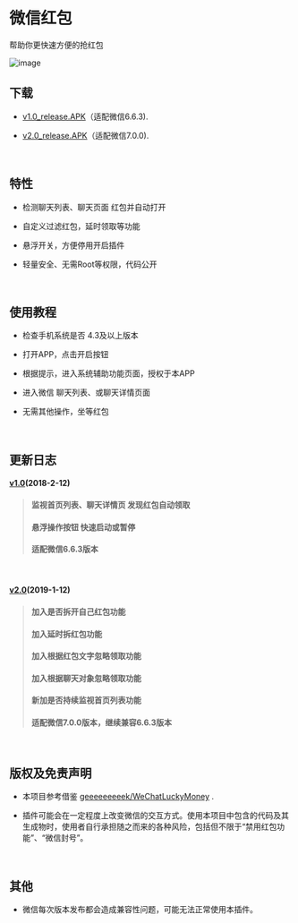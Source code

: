 
# 微信红包
帮助你更快速方便的抢红包
 
![image](https://github.com/xxxls/WechatLuckyMoney/blob/master/resources/image/demo.gif)
&nbsp;

## 下载

 * [v1.0_release.APK](https://github.com/xxxls/WechatLuckyMoney/blob/master/resources/apk/release/v1.0_release.apk?raw=true)（适配微信6.6.3).

 * [v2.0_release.APK](https://github.com/xxxls/WechatLuckyMoney/blob/master/resources/apk/release/v2.0_release.apk?raw=true)（适配微信7.0.0).

&nbsp;


## 特性
 
 * 检测聊天列表、聊天页面 红包并自动打开
 
 * 自定义过滤红包，延时领取等功能
 
 * 悬浮开关，方便停用开启插件
 
 * 轻量安全、无需Root等权限，代码公开
 
&nbsp;
 
 ##  使用教程
 
 * 检查手机系统是否 4.3及以上版本
 
 * 打开APP，点击开启按钮
 
 * 根据提示，进入系统辅助功能页面，授权于本APP
 
 * 进入微信 聊天列表、或聊天详情页面
 
 * 无需其他操作，坐等红包
 
&nbsp;

## 更新日志

#### [v1.0](https://github.com/xxxls/WechatLuckyMoney/blob/master/resources/apk/release/v1.0_release.apk?raw=true)(2018-2-12)
> #### 监视首页列表、聊天详情页 发现红包自动领取
> #### 悬浮操作按钮 快速启动或暂停
> #### 适配微信6.6.3版本

&nbsp;

#### [v2.0](https://github.com/xxxls/WechatLuckyMoney/blob/master/resources/apk/release/v2.0_release.apk?raw=true)(2019-1-12)
> #### 加入是否拆开自己红包功能
> #### 加入延时拆红包功能
> #### 加入根据红包文字忽略领取功能
> #### 加入根据聊天对象忽略领取功能
> #### 新加是否持续监视首页列表功能
> #### 适配微信7.0.0版本，继续兼容6.6.3版本

&nbsp;

## 版权及免责声明

* 本项目参考借鉴 [geeeeeeeeek/WeChatLuckyMoney](https://github.com/geeeeeeeeek/WeChatLuckyMoney) .

* 插件可能会在一定程度上改变微信的交互方式。使用本项目中包含的代码及其生成物时，使用者自行承担随之而来的各种风险，包括但不限于“禁用红包功能”、“微信封号”。

&nbsp;

## 其他

* 微信每次版本发布都会造成兼容性问题，可能无法正常使用本插件。


